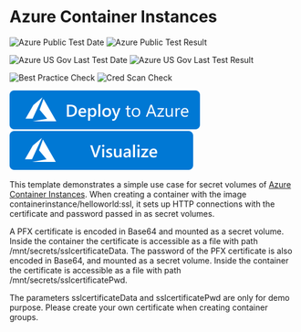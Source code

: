 # Azure Container Instances

![Azure Public Test Date](https://azurequickstartsservice.blob.core.windows.net/badges/201-aci-linuxcontainer-volume-secret/PublicLastTestDate.svg)
![Azure Public Test Result](https://azurequickstartsservice.blob.core.windows.net/badges/201-aci-linuxcontainer-volume-secret/PublicDeployment.svg)

![Azure US Gov Last Test Date](https://azurequickstartsservice.blob.core.windows.net/badges/201-aci-linuxcontainer-volume-secret/FairfaxLastTestDate.svg)
![Azure US Gov Last Test Result](https://azurequickstartsservice.blob.core.windows.net/badges/201-aci-linuxcontainer-volume-secret/FairfaxDeployment.svg)

![Best Practice Check](https://azurequickstartsservice.blob.core.windows.net/badges/201-aci-linuxcontainer-volume-secret/BestPracticeResult.svg)
![Cred Scan Check](https://azurequickstartsservice.blob.core.windows.net/badges/201-aci-linuxcontainer-volume-secret/CredScanResult.svg)

[![Deploy To Azure](https://raw.githubusercontent.com/Azure/azure-quickstart-templates/master/1-CONTRIBUTION-GUIDE/images/deploytoazure.svg?sanitize=true)]("https://portal.azure.com/#create/Microsoft.Template/uri/https%3A%2F%2Fraw.githubusercontent.com%2FAzure%2Fazure-quickstart-templates%2Fmaster%2F201-aci-linuxcontainer-volume-secret%2Fazuredeploy.json")  [![Visualize](https://raw.githubusercontent.com/Azure/azure-quickstart-templates/master/1-CONTRIBUTION-GUIDE/images/visualizebutton.svg?sanitize=true)]("http://armviz.io/#/?load=https%3A%2F%2Fraw.githubusercontent.com%2FAzure%2Fazure-quickstart-templates%2Fmaster%2F201-aci-linuxcontainer-volume-secret%2Fazuredeploy.json")

This template demonstrates a simple use case for secret volumes of [Azure Container Instances](https://docs.microsoft.com/en-us/azure/container-instances/). When creating a container with the image containerinstance/helloworld:ssl, it sets up HTTP connections with the certificate and password passed in as secret volumes.

A PFX certificate is encoded in Base64 and mounted as a secret volume. Inside the container the certificate is accessible as a file with path /mnt/secrets/sslcertificateData. The password of the PFX certificate is also encoded in Base64, and mounted as a secret volume. Inside the container the certificate is accessible as a file with path /mnt/secrets/sslcertificatePwd.

The parameters sslcertificateData and sslcertificatePwd are only for demo purpose. Please create your own certificate when creating container groups.
